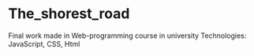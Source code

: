 # The_shorest_road
Final work made in Web-programming course in university
Technologies: JavaScript, CSS, Html

